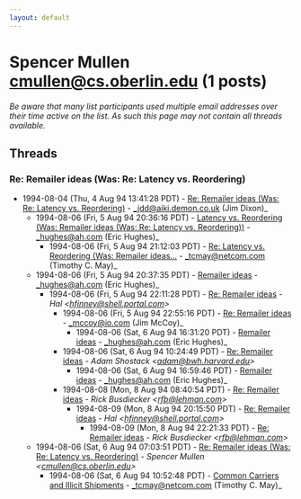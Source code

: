 ```yaml
---
layout: default
---
```


# Spencer Mullen <cmullen@cs.oberlin.edu> (1 posts)

_Be aware that many list participants used multiple email addresses over their time active on the list. As such this page may not contain all threads available._

## Threads

### Re: Remailer ideas (Was: Re: Latency vs. Reordering)
+ 1994-08-04 (Thu, 4 Aug 94 13:41:28 PDT) - [Re: Remailer ideas (Was: Re: Latency vs. Reordering)](/archive/1994/08/97fdd4e542cc86eebfbb94ceb73d0b95ad732ec5a70e42436d81030af67e365c) - _jdd@aiki.demon.co.uk (Jim Dixon)_
  + 1994-08-06 (Fri, 5 Aug 94 20:36:16 PDT) - [Latency vs. Reordering (Was: Remailer ideas (Was: Re: Latency vs. Reordering))](/archive/1994/08/ea71bc3d8d677866187e4840f7616fa94d6a8b381492185e982b9a9dc21bde88) - _hughes@ah.com (Eric Hughes)_
    + 1994-08-06 (Fri, 5 Aug 94 21:12:03 PDT) - [Re: Latency vs. Reordering (Was: Remailer ideas...](/archive/1994/08/67c99267a48029653a54a9d067a17f309344ac48a216883ae0762177a9679bbe) - _tcmay@netcom.com (Timothy C. May)_
  + 1994-08-06 (Fri, 5 Aug 94 20:37:35 PDT) - [Remailer ideas](/archive/1994/08/bdfa9516e54ec369a1d85f8b2a0a3f5bec8acb3d4b17ce95a8c3f84fea33817f) - _hughes@ah.com (Eric Hughes)_
    + 1994-08-06 (Fri, 5 Aug 94 22:11:28 PDT) - [Re: Remailer ideas](/archive/1994/08/ae4ac270fe0bfff245830dcb42ce90f8448d892a25ed4d14ed138ca08f2830a8) - _Hal \<hfinney@shell.portal.com\>_
      + 1994-08-06 (Fri, 5 Aug 94 22:55:16 PDT) - [Re: Remailer ideas](/archive/1994/08/f3b32930a5b0dfac98413b66febd84e8cb4947219d53d67f9fef9e11a9118d35) - _mccoy@io.com (Jim McCoy)_
        + 1994-08-06 (Sat, 6 Aug 94 16:31:20 PDT) - [Remailer ideas](/archive/1994/08/65004c1049c20776490bacfe3a808be84907fa9456c428b6868ee376a8b2348b) - _hughes@ah.com (Eric Hughes)_
      + 1994-08-06 (Sat, 6 Aug 94 10:24:49 PDT) - [Re: Remailer ideas](/archive/1994/08/2b4d6ace2f0835f196199752de816825fe3296e088ddd1b40b2a807caecc692a) - _Adam Shostack \<adam@bwh.harvard.edu\>_
        + 1994-08-06 (Sat, 6 Aug 94 16:59:46 PDT) - [Remailer ideas](/archive/1994/08/5d0d37b0b2570246c91da04892c9e39de236424ddeea16104cad4d73232e612f) - _hughes@ah.com (Eric Hughes)_
      + 1994-08-08 (Mon, 8 Aug 94 08:40:54 PDT) - [Re: Remailer ideas](/archive/1994/08/6b80979733910abf2955d4eb969b6bb0beda6d0c99cea6b4fd88159750a060ab) - _Rick Busdiecker \<rfb@lehman.com\>_
        + 1994-08-09 (Mon, 8 Aug 94 20:15:50 PDT) - [Re: Remailer ideas](/archive/1994/08/7855fbf2a91d81ae4c24148061c8283a68b5904ea6cde8c45e1226c4fbaae26e) - _Hal \<hfinney@shell.portal.com\>_
          + 1994-08-09 (Mon, 8 Aug 94 22:21:33 PDT) - [Re: Remailer ideas](/archive/1994/08/d688abf34d633dad83d7858d3cf56b00c26963132362b656d83fe19c96c0b9ac) - _Rick Busdiecker \<rfb@lehman.com\>_
  + 1994-08-06 (Sat, 6 Aug 94 07:03:51 PDT) - [Re: Remailer ideas (Was: Re: Latency vs. Reordering)](/archive/1994/08/290e87ddfb4a00f3c2e873360c96a4802ae4d4f6b8ba7a0a12f8c1465461e19e) - _Spencer Mullen \<cmullen@cs.oberlin.edu\>_
    + 1994-08-06 (Sat, 6 Aug 94 10:52:48 PDT) - [Common Carriers and Illicit Shipments](/archive/1994/08/e24547638021d49b490e295452a9a68a240dbabb0ded8a42fab1de8627c58603) - _tcmay@netcom.com (Timothy C. May)_

